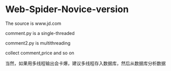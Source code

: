 # Web-Spider-Novice-version
<p>The source is www.jd.com</p>
<p>comment.py is a single-threaded</p>
<p>comment2.py is multithreading</p>
<p>collect comment,price and so on</p>
<p>当然，如果用多线程输出会卡爆，建议多线程存入数据库，然后从数据库分析数据</p>
